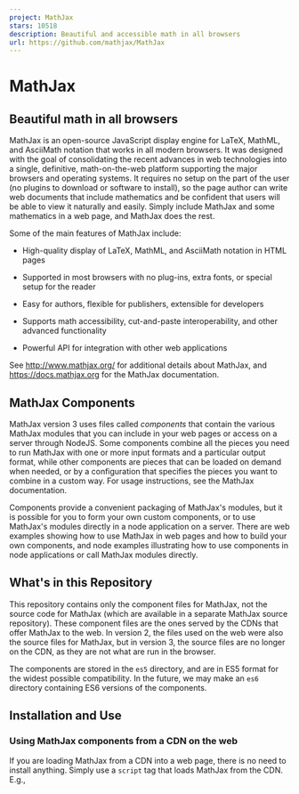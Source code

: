 ```yaml
---
project: MathJax
stars: 10518
description: Beautiful and accessible math in all browsers
url: https://github.com/mathjax/MathJax
---
```


MathJax
=======

Beautiful math in all browsers
------------------------------

  

MathJax is an open-source JavaScript display engine for LaTeX, MathML, and AsciiMath notation that works in all modern browsers. It was designed with the goal of consolidating the recent advances in web technologies into a single, definitive, math-on-the-web platform supporting the major browsers and operating systems. It requires no setup on the part of the user (no plugins to download or software to install), so the page author can write web documents that include mathematics and be confident that users will be able to view it naturally and easily. Simply include MathJax and some mathematics in a web page, and MathJax does the rest.

Some of the main features of MathJax include:

-   High-quality display of LaTeX, MathML, and AsciiMath notation in HTML pages
    
-   Supported in most browsers with no plug-ins, extra fonts, or special setup for the reader
    
-   Easy for authors, flexible for publishers, extensible for developers
    
-   Supports math accessibility, cut-and-paste interoperability, and other advanced functionality
    
-   Powerful API for integration with other web applications
    

See http://www.mathjax.org/ for additional details about MathJax, and https://docs.mathjax.org for the MathJax documentation.

MathJax Components
------------------

MathJax version 3 uses files called _components_ that contain the various MathJax modules that you can include in your web pages or access on a server through NodeJS. Some components combine all the pieces you need to run MathJax with one or more input formats and a particular output format, while other components are pieces that can be loaded on demand when needed, or by a configuration that specifies the pieces you want to combine in a custom way. For usage instructions, see the MathJax documentation.

Components provide a convenient packaging of MathJax's modules, but it is possible for you to form your own custom components, or to use MathJax's modules directly in a node application on a server. There are web examples showing how to use MathJax in web pages and how to build your own components, and node examples illustrating how to use components in node applications or call MathJax modules directly.

What's in this Repository
-------------------------

This repository contains only the component files for MathJax, not the source code for MathJax (which are available in a separate MathJax source repository). These component files are the ones served by the CDNs that offer MathJax to the web. In version 2, the files used on the web were also the source files for MathJax, but in version 3, the source files are no longer on the CDN, as they are not what are run in the browser.

The components are stored in the `es5` directory, and are in ES5 format for the widest possible compatibility. In the future, we may make an `es6` directory containing ES6 versions of the components.

Installation and Use
--------------------

### Using MathJax components from a CDN on the web

If you are loading MathJax from a CDN into a web page, there is no need to install anything. Simply use a `script` tag that loads MathJax from the CDN. E.g.,

<script id\="MathJax-script" async src\="https://cdn.jsdelivr.net/npm/mathjax@3/es5/tex-mml-chtml.js"\></script\>

See the MathJax documentation, the MathJax Web Demos, and the MathJax Component Repository for more information.

### Hosting your own copy of the MathJax Components

If you want to host MathJax from your own server, you can do so by installing the `mathjax` package using `npm` and moving the `es5` directory to an appropriate location on your server:

npm install mathjax@3
mv node\_modules/mathjax/es5 <path-to-server-location\>/mathjax

Note that we are still making updates to version 2, so include `@3` when you install, since the latest chronological version may not be version 3.

Alternatively, you can get the files via GitHub:

git clone https://github.com/mathjax/MathJax.git mj-tmp
mv mj-tmp/es5 <path-to-server-location\>/mathjax
rm -rf mj-tmp

Then (in either case) you can use a script tag like the following:

<script id\="MathJax-script" async src\="<url-to-your-site>/mathjax/tex-chtml.js"\></script\>

where `<url-to-your-site>` is replaced by the URL to the location where you moved the MathJax files above.

See the documentation for details.

### Using MathJax components in a node application

To use MathJax components in a node application, install the `mathjax` package:

npm install mathjax@3

(we are still making updates to version 2, so you should include `@3` since the latest chronological version may not be version 3).

Then require `mathjax` within your application:

require('mathjax').init({ ... }).then((MathJax) \=> { ... });

where the first `{ ... }` is a MathJax configuration, and the second `{ ... }` is the code to run after MathJax has been loaded. E.g.

require('mathjax').init({
  loader: {load: \['input/tex', 'output/svg'\]}
}).then((MathJax) \=> {
  const svg \= MathJax.tex2svg('\\\\frac{1}{x^2-1}', {display: true});
  console.log(MathJax.startup.adaptor.outerHTML(svg));
}).catch((err) \=> console.log(err.message));

**Note:** this technique is for node-based application only, not for browser applications. This method sets up an alternative DOM implementation, which you don't need in the browser, and tells MathJax to use node's `require()` command to load external modules. This setup will not work properly in the browser, even if you webpack it or bundle it in other ways.

See the documentation and the MathJax Node Repository for more details.

Reducing the Size of the Components Directory
---------------------------------------------

Since the `es5` directory contains _all_ the component files, so if you are only planning one use one configuration, you can reduce the size of the MathJax directory by removing unused components. For example, if you are using the `tex-chtml.js` component, then you can remove the `tex-mml-chtml.js`, `tex-svg.js`, `tex-mml-svg.js`, `tex-chtml-full.js`, and `tex-svg-full.js` configurations, which will save considerable space. Indeed, you should be able to remove everything other than `tex-chtml.js`, and the `input/tex/extensions`, `output/chtml/fonts/woff-v2`, `adaptors`, `a11y`, and `sre` directories. If you are using the results only on the web, you can remove `adaptors` as well.

If you are not using A11Y support (e.g., speech generation, or semantic enrichment), then you can remove `a11y` and `sre` as well (though in this case you may need to disable the assistive tools in the MathJax contextual menu in order to avoid MathJax trying to load them when they aren't there).

If you are using SVG rather than CommonHTML output (e.g., `tex-svg.js` rather than `tex-chtml.js`), you can remove the `output/chtml/fonts/woff-v2` directory. If you are using MathML input rather than TeX (e.g., `mml-chtml.js` rather than `tex-chtml.js`), then you can remove `input/tex/extensions` as well.

The Component Files and Pull Requests
-------------------------------------

The `es5` directory is generated automatically from the contents of the MathJax source repository. You can rebuild the components using the command

npm run make-es5 --silent

Note that since the contents of this repository are generated automatically, you should not submit pull requests that modify the contents of the `es5` directory. If you wish to submit a modification to MathJax, you should make a pull request in the MathJax source repository.

MathJax Community
-----------------

The main MathJax website is http://www.mathjax.org, and it includes announcements and other important information. A MathJax user forum for asking questions and getting assistance is hosted at Google, and the MathJax bug tracker is hosted at GitHub.

Before reporting a bug, please check that it has not already been reported. Also, please use the bug tracker (rather than the help forum) for reporting bugs, and use the user's forum (rather than the bug tracker) for questions about how to use MathJax.

MathJax Resources
-----------------

-   MathJax Documentation
-   MathJax Components
-   MathJax Source Code
-   MathJax Web Examples
-   MathJax Node Examples
-   MathJax Bug Tracker
-   MathJax Users' Group
